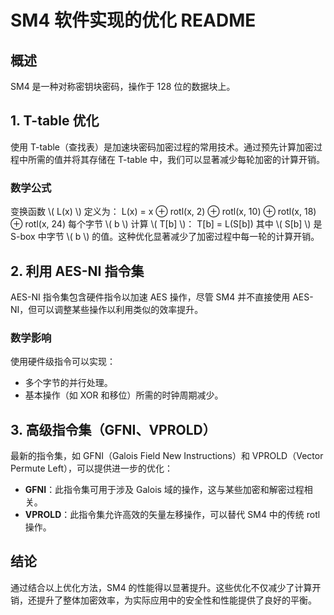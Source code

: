 # SM4 软件实现的优化 README

## 概述
SM4 是一种对称密钥块密码，操作于 128 位的数据块上。
## 1. T-table 优化

使用 T-table（查找表）是加速块密码加密过程的常用技术。通过预先计算加密过程中所需的值并将其存储在 T-table 中，我们可以显著减少每轮加密的计算开销。

### 数学公式
变换函数 \\( L(x) \\) 定义为：
L(x) = x ⊕ rotl(x, 2) ⊕ rotl(x, 10) ⊕ rotl(x, 18) ⊕ rotl(x, 24)
每个字节 \\( b \\) 计算 \\( T[b] \\)：
T[b] = L(S[b])
其中 \\( S[b] \\) 是 S-box 中字节 \\( b \\) 的值。这种优化显著减少了加密过程中每一轮的计算开销。

## 2. 利用 AES-NI 指令集

AES-NI 指令集包含硬件指令以加速 AES 操作，尽管 SM4 并不直接使用 AES-NI，但可以调整某些操作以利用类似的效率提升。

### 数学影响
使用硬件级指令可以实现：
- 多个字节的并行处理。
- 基本操作（如 XOR 和移位）所需的时钟周期减少。

## 3. 高级指令集（GFNI、VPROLD）

最新的指令集，如 GFNI（Galois Field New Instructions）和 VPROLD（Vector Permute Left），可以提供进一步的优化：

- **GFNI**：此指令集可用于涉及 Galois 域的操作，这与某些加密和解密过程相关。
- **VPROLD**：此指令集允许高效的矢量左移操作，可以替代 SM4 中的传统 rotl 操作。

## 结论
通过结合以上优化方法，SM4 的性能得以显著提升。这些优化不仅减少了计算开销，还提升了整体加密效率，为实际应用中的安全性和性能提供了良好的平衡。
